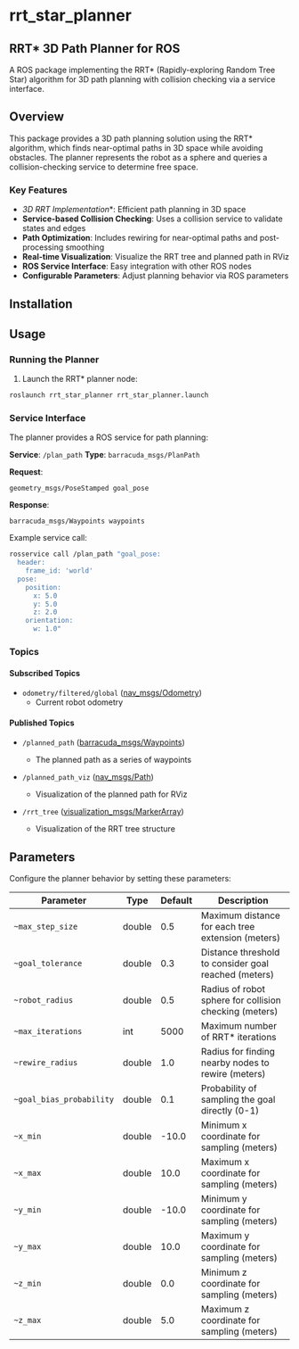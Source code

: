 # rrt_star_planner

## RRT* 3D Path Planner for ROS

A ROS package implementing the RRT* (Rapidly-exploring Random Tree Star) algorithm for 3D path planning with collision checking via a service interface.

## Overview

This package provides a 3D path planning solution using the RRT* algorithm, which finds near-optimal paths in 3D space while avoiding obstacles. The planner represents the robot as a sphere and queries a collision-checking service to determine free space.

### Key Features

- **3D RRT* Implementation**: Efficient path planning in 3D space
- **Service-based Collision Checking**: Uses a collision service to validate states and edges
- **Path Optimization**: Includes rewiring for near-optimal paths and post-processing smoothing
- **Real-time Visualization**: Visualize the RRT tree and planned path in RViz
- **ROS Service Interface**: Easy integration with other ROS nodes
- **Configurable Parameters**: Adjust planning behavior via ROS parameters

## Installation

## Usage

### Running the Planner

1. Launch the RRT* planner node:

```bash
roslaunch rrt_star_planner rrt_star_planner.launch
```

### Service Interface

The planner provides a ROS service for path planning:

**Service**: `/plan_path`
**Type**: `barracuda_msgs/PlanPath`

**Request**:

```ros
geometry_msgs/PoseStamped goal_pose
```

**Response**:

```ros
barracuda_msgs/Waypoints waypoints
```

Example service call:

```bash
rosservice call /plan_path "goal_pose:
  header:
    frame_id: 'world'
  pose:
    position:
      x: 5.0
      y: 5.0
      z: 2.0
    orientation:
      w: 1.0"
```

### Topics

#### Subscribed Topics

- `odometry/filtered/global` ([nav_msgs/Odometry](http://docs.ros.org/api/nav_msgs/html/msg/Odometry.html))
  - Current robot odometry

#### Published Topics

- `/planned_path` ([barracuda_msgs/Waypoints](https://github.com/usc-robosub/barracuda_msgs/tree/main))
  - The planned path as a series of waypoints

- `/planned_path_viz` ([nav_msgs/Path](http://docs.ros.org/api/nav_msgs/html/msg/Path.html))
  - Visualization of the planned path for RViz

- `/rrt_tree` ([visualization_msgs/MarkerArray](http://docs.ros.org/api/visualization_msgs/html/msg/MarkerArray.html))
  - Visualization of the RRT tree structure

## Parameters

Configure the planner behavior by setting these parameters:

| Parameter | Type | Default | Description |
|-----------|------|---------|-------------|
| `~max_step_size` | double | 0.5 | Maximum distance for each tree extension (meters) |
| `~goal_tolerance` | double | 0.3 | Distance threshold to consider goal reached (meters) |
| `~robot_radius` | double | 0.5 | Radius of robot sphere for collision checking (meters) |
| `~max_iterations` | int | 5000 | Maximum number of RRT* iterations |
| `~rewire_radius` | double | 1.0 | Radius for finding nearby nodes to rewire (meters) |
| `~goal_bias_probability` | double | 0.1 | Probability of sampling the goal directly (0-1) |
| `~x_min` | double | -10.0 | Minimum x coordinate for sampling (meters) |
| `~x_max` | double | 10.0 | Maximum x coordinate for sampling (meters) |
| `~y_min` | double | -10.0 | Minimum y coordinate for sampling (meters) |
| `~y_max` | double | 10.0 | Maximum y coordinate for sampling (meters) |
| `~z_min` | double | 0.0 | Minimum z coordinate for sampling (meters) |
| `~z_max` | double | 5.0 | Maximum z coordinate for sampling (meters) |
